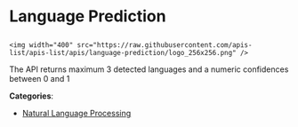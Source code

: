 # Language Prediction<p align="center">
    <img width="400" src="https://raw.githubusercontent.com/apis-list/apis-list/apis/language-prediction/logo_256x256.png" />
</p>

The API returns maximum 3 detected languages and a numeric confidences between 0 and 1

**Categories**:

- [Natural Language Processing](https://github/apis-list/apis-list#natural-language-processing)





